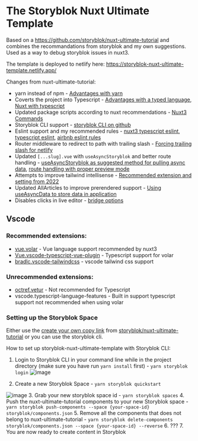 # The Storyblok Nuxt Ultimate Template

Based on a https://github.com/storyblok/nuxt-ultimate-tutorial and combines the recommandations from storyblok and my own suggestions.
Used as a way to debug storyblok issues in nuxt3.

The template is deployed to netlify here: https://storyblok-nuxt-ultimate-template.netlify.app/

Changes from nuxt-ultimate-tutorial:
* yarn instead of npm - [Advantages with yarn](https://www.knowledgehut.com/blog/web-development/yarn-vs-npm#:~:text=What%20is%20the%20major%20difference%20between%20NPM%20and%20Yarn%3F)
* Coverts the project into Typescript - [Advantages with a typed language](https://garycordero1690.medium.com/loosely-typed-and-strongly-type-languages-550ce60b2739#:~:text=Strongly%20typed%20languages%20give%20more%20structure%20and%20safety%20to%20the%20program%20and%20many%20errors%20are%20caught%20during%20the%20compilation%20time.%20Making%20it%20easier%20to%20debug%20and%20test%20your%20code.), [Nuxt with typescript](https://nuxt.com/docs/guide/concepts/typescript)
* Updated package scripts according to nuxt recommendations - [Nuxt3 Commands](https://nuxt.com/docs/api/commands/add)
* Storyblok CLI support - [storyblok CLI on github](https://github.com/storyblok/storyblok-cli)
* Eslint support and my recommended rules - [nuxt3 typescript eslint](https://www.npmjs.com/package/@nuxtjs/eslint-config-typescript), [typescript eslint](@typescript-eslint/eslint-plugin), [airbnb eslint rules](eslint-config-airbnb-base)
* Router middleware to redirect to path with trailing slash - [Forcing trailing slash for netlify](https://dev.to/mornir/nuxt-netlify-and-the-trailing-slash-3gge)
* Updated `[...slug].vue` with `useAsyncStoryblok` and better route handling - [useAsyncStoryblok as suggested method for pulling async data](https://github.com/storyblok/storyblok-nuxt#:~:text=%3Cscript%20setup%3E%0A%20%20const%20story%20%3D%20await%20useAsyncStoryblok(%22vue%22%2C%20%7B%20version%3A%20%22draft%22%20%7D)%3B%0A%3C/script%3E%0A%0A%3Ctemplate%3E%0A%20%20%3CStoryblokComponent%20v%2Dif%3D%22story%22%20%3Ablok%3D%22story.content%22%20/%3E%0A%3C/template%3E), [route handling with proper preview mode](https://discord.com/channels/700316478792138842/1068125231845216256/1068186352312668210)
* Attempts to improve tailwind intellisense - [Recommended extension and setting from 2022](https://stackoverflow.com/questions/47607602/how-to-add-a-tailwind-css-rule-to-css-checker#:~:text=2022%2D05%20Update,my%20recommended%20approach.)
* Updated AllArticles to improve prerendered support - [Using useAsyncData to store data in application](https://nuxt.com/docs/api/composables/use-async-data)
* Disables clicks in live editor - [bridge options](https://www.storyblok.com/docs/Guides/storyblok-latest-js#:~:text=If%20you%20want%20to%20prevent%20the%20iframe%20events%2C%20like%20clicking%20on%20a%20link%2C%20to%20happen%2C%20you%20can%20set%20this%20option.)

## Vscode
### Recommended extensions:
* [vue.volar](https://marketplace.visualstudio.com/items?itemName=Vue.volar) - Vue language support recommended by nuxt3
* [Vue.vscode-typescript-vue-plugin](https://marketplace.visualstudio.com/items?itemName=Vue.vscode-typescript-vue-plugin) - Typescript support for volar
* [bradlc.vscode-tailwindcss](https://marketplace.visualstudio.com/items?itemName=bradlc.vscode-tailwindcss) - vscode tailwind css support

### Unrecommended extensions:
* [octref.vetur](https://marketplace.visualstudio.com/items?itemName=octref.vetur) - Not recommended for Typescript
* vscode.typescript-language-features - Built in support typescript support not recommended when using volar

### Setting up the Storyblok Space
Either use the [create your own copy link](https://app.storyblok.com/#!/build/169999) from [storyblok/nuxt-ultimate-tutorial](https://github.com/storyblok/nuxt-ultimate-tutorial#:~:text=Branch%3A%20part%2D5-,Storyblok%20space%3A%20Create%20your%20own%20copy,-About) or you can use the storyblok cli.

How to set up storyblok-nuxt-ultimate-template with Storyblok CLI:
1. Login to Storyblok CLI in your command line while in the project directory (make sure you have run `yarn install` first) - `yarn storyblok login`
![image](https://user-images.githubusercontent.com/5083273/209108425-7cc108a5-35e8-4602-ba69-78e4a748979c.png)

2. Create a new Storyblok Space - `yarn storyblok quickstart`

![image](https://user-images.githubusercontent.com/5083273/215266135-11c86f60-ab7e-4abd-aafa-ab37f098246d.png)
3. Grab your new storyblok space id - `yarn storyblok spaces`
4. Push the nuxt-ultimate-tutorial components to your new Storyblok space - `yarn storyblok push-components --space {your-space-id} storyblok/components.json`
5. Remove all the components that does not belong to nuxt-ultimate-tutorial - `yarn storyblok delete-components storyblok/components.json --space {your-space-id} --reverse`
6. ???
7. You are now ready to create content in Storyblok
